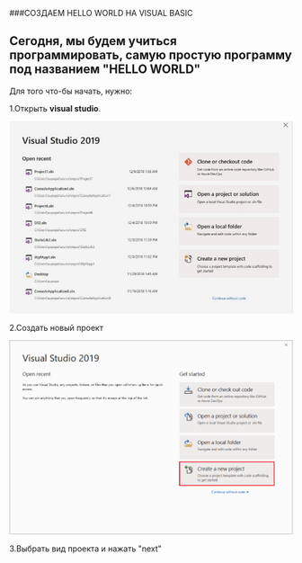 ###СОЗДАЕМ HELLO WORLD НА VISUAL BASIC

Сегодня, мы будем учиться программировать,
самую простую программу под названием
"HELLO WORLD"
---
Для того что-бы начать, нужно:

1.Открыть **visual studio**.

![YMP](/images/start-window1.jpg)

2.Создать новый проект

![YMP](/images/start-window-create-new-project.png)

3.Выбрать вид проекта и нажать "next"


